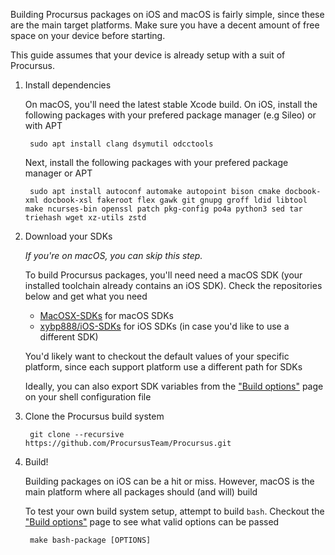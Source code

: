 Building Procursus packages on iOS and macOS is fairly simple, since these are the main target platforms. Make sure you have a decent amount of free space on your device before starting.

This guide assumes that your device is already setup with a suit of Procursus.

1. Install dependencies

    On macOS, you'll need the latest stable Xcode build. On iOS, install the following packages with your prefered package manager (e.g Sileo) or with APT

        sudo apt install clang dsymutil odcctools

    Next, install the following packages with your prefered package manager or APT

        sudo apt install autoconf automake autopoint bison cmake docbook-xml docbook-xsl fakeroot flex gawk git gnupg groff ldid libtool make ncurses-bin openssl patch pkg-config po4a python3 sed tar triehash wget xz-utils zstd

2. Download your SDKs

    *If you're on macOS, you can skip this step.*

    To build Procursus packages, you'll need need a macOS SDK (your installed toolchain already contains an iOS SDK). Check the repositories below and get what you need

    - [MacOSX-SDKs](https://github.com/phracker/MacOSX-SDKs) for macOS SDKs
    - [xybp888/iOS-SDKs](https://github.com/xybp888/iOS-SDKs) for iOS SDKs (in case you'd like to use a different SDK)

    You'd likely want to checkout the default values of your specific platform, since each support platform use a different path for SDKs

    Ideally, you can also export SDK variables from the ["Build options"](https://github.com/ProcursusTeam/Procursus/wiki/Build-options) page on your shell configuration file

3. Clone the Procursus build system

        git clone --recursive https://github.com/ProcursusTeam/Procursus.git

4. Build!

    Building packages on iOS can be a hit or miss. However, macOS is the main platform where all packages should (and will) build

    To test your own build system setup, attempt to build ``bash``. Checkout the ["Build options"](https://github.com/ProcursusTeam/Procursus/wiki/Build-options) page to see what valid options can be passed

        make bash-package [OPTIONS]
